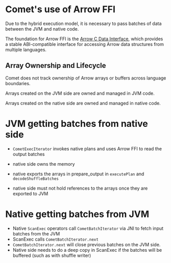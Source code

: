 # Comet's use of Arrow FFI

Due to the hybrid execution model, it is necessary to pass batches of data between the JVM and native code.

The foundation for Arrow FFI is the [Arrow C Data Interface], which provides a stable ABI-compatible interface for
accessing Arrow data structures from multiple languages.

[Arrow C Data Interface]: https://arrow.apache.org/docs/format/CDataInterface.html

## Array Ownership and Lifecycle

Comet does not track ownership of Arrow arrays or buffers across language boundaries.

Arrays created on the JVM side are owned and managed in JVM code.

Arrays created on the native side are owned and managed in native code.

# JVM getting batches from native side

- `CometExecIterator` invokes native plans and uses Arrow FFI to read the output batches

- native side owns the memory
- native exports the arrays in prepare_output in `executePlan` and `decodeShuffleBatches`
- native side must not hold references to the arrays once they are exported to JVM

# Native getting batches from JVM

- Native `ScanExec` operators call `CometBatchIterator` via JNI to fetch input batches from the JVM
- ScanExec calls `CometBatchIterator.next` 
- `CometBatchIterator.next` will close previous batches on the JVM side. 
- Native side needs to do a deep copy in ScanExec if the batches will be buffered (such as with shuffle writer)
